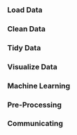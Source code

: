 ---
---


### Load Data

### Clean Data

### Tidy Data

### Visualize Data

### Machine Learning

### Pre-Processing


### Communicating
